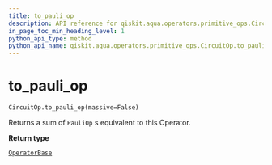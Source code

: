 ```yaml
---
title: to_pauli_op
description: API reference for qiskit.aqua.operators.primitive_ops.CircuitOp.to_pauli_op
in_page_toc_min_heading_level: 1
python_api_type: method
python_api_name: qiskit.aqua.operators.primitive_ops.CircuitOp.to_pauli_op
---
```


# to\_pauli\_op

<span id="qiskit.aqua.operators.primitive_ops.CircuitOp.to_pauli_op" />

`CircuitOp.to_pauli_op(massive=False)`

Returns a sum of `PauliOp` s equivalent to this Operator.

**Return type**

[`OperatorBase`](qiskit.aqua.operators.OperatorBase "qiskit.aqua.operators.operator_base.OperatorBase")


